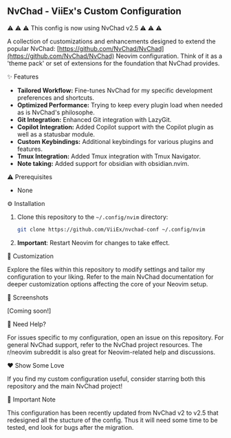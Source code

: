 ## NvChad - ViiEx's Custom Configuration

⚠️ ⚠️ ⚠️ This config is now using NvChad v2.5 ⚠️ ⚠️ ⚠️

A collection of customizations and enhancements designed to extend the popular
NvChad: [https://github.com/NvChad/NvChad](https://github.com/NvChad/NvChad)
Neovim configuration. Think of it as a 'theme pack' or set of extensions for the
foundation that NvChad provides.

✨ Features

- **Tailored Workflow:** Fine-tunes NvChad for my specific development
  preferences and shortcuts.
- **Optimized Performance:** Trying to keep every plugin load when needed as is
  NvChad's philosophe.
- **Git Integration:** Enhanced Git integration with LazyGit.
- **Copilot Integration:** Added Copilot support with the Copilot plugin as well
  as a statusbar module.
- **Custom Keybindings:** Additional keybindings for various plugins and
  features.
- **Tmux Integration:** Added Tmux integration with Tmux Navigator.
- **Note taking:** Added support for obsidian with obsidian.nvim.

⚠️ Prerequisites

- None

⚙️ Installation

1. Clone this repository to the `~/.config/nvim` directory:
   ```bash
   git clone https://github.com/ViiEx/nvchad-conf ~/.config/nvim
   ```
2. **Important**: Restart Neovim for changes to take effect.

🎨 Customization

Explore the files within this repository to modify settings and tailor my
configuration to your liking. Refer to the main NvChad documentation for deeper
customization options affecting the core of your Neovim setup.

👀 Screenshots

[Coming soon!]

🙋 Need Help?

For issues specific to my configuration, open an issue on this repository. For
general NvChad support, refer to the NvChad project resources. The r/neovim
subreddit is also great for Neovim-related help and discussions.

❤️ Show Some Love

If you find my custom configuration useful, consider starring both this
repository and the main NvChad project!

📢 Important Note

This configuration has been recently updated from NvChad v2 to v2.5 that
redesigned all the stucture of the config. Thus it will need some time to be
tested, end look for bugs after the migration.
